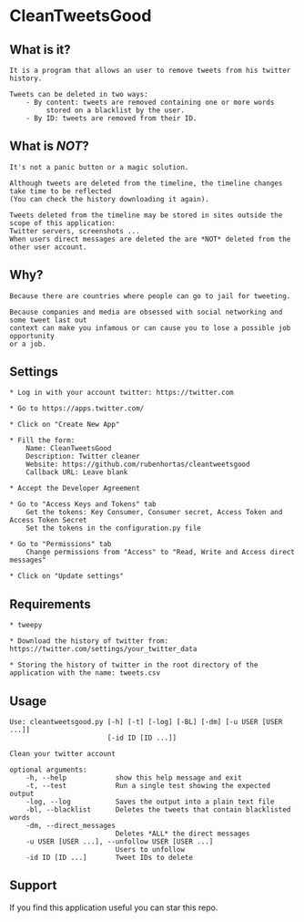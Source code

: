 # CleanTweetsGood

## What is it?
    It is a program that allows an user to remove tweets from his twitter history.
    
    Tweets can be deleted in two ways:
        - By content: tweets are removed containing one or more words
             stored on a blacklist by the user.
        - By ID: tweets are removed from their ID.

## What is *NOT*?
    It's not a panic button or a magic solution.
    
    Although tweets are deleted from the timeline, the timeline changes take time to be reflected
    (You can check the history downloading it again).
    
    Tweets deleted from the timeline may be stored in sites outside the scope of this application:
    Twitter servers, screenshots ... 
    When users direct messages are deleted the are *NOT* deleted from the other user account.

## Why?
    Because there are countries where people can go to jail for tweeting.
    
    Because companies and media are obsessed with social networking and some tweet last out 
    context can make you infamous or can cause you to lose a possible job opportunity
    or a job.


## Settings
    * Log in with your account twitter: https://twitter.com
    
    * Go to https://apps.twitter.com/
    
    * Click on "Create New App"
    
    * Fill the form:
        Name: CleanTweetsGood
        Description: Twitter cleaner
        Website: https://github.com/rubenhortas/cleantweetsgood
        Callback URL: Leave blank
    
    * Accept the Developer Agreement
    
    * Go to "Access Keys and Tokens" tab
        Get the tokens: Key Consumer, Consumer secret, Access Token and Access Token Secret
        Set the tokens in the configuration.py file
    
    * Go to "Permissions" tab
        Change permissions from "Access" to "Read, Write and Access direct messages"
    
    * Click on "Update settings"
    
    
## Requirements
    * tweepy
    
    * Download the history of twitter from: https://twitter.com/settings/your_twitter_data
    
    * Storing the history of twitter in the root directory of the application with the name: tweets.csv

## Usage
    Use: cleantweetsgood.py [-h] [-t] [-log] [-BL] [-dm] [-u USER [USER ...]]
                            [-id ID [ID ...]]
    
    Clean your twitter account
    
    optional arguments:
        -h, --help            show this help message and exit
        -t, --test            Run a single test showing the expected output
        -log, --log           Saves the output into a plain text file
        -bl, --blacklist      Deletes the tweets that contain blacklisted words
        -dm, --direct_messages
                              Deletes *ALL* the direct messages
        -u USER [USER ...], --unfollow USER [USER ...]
                              Users to unfollow
        -id ID [ID ...]       Tweet IDs to delete

## Support
If you find this application useful you can star this repo.